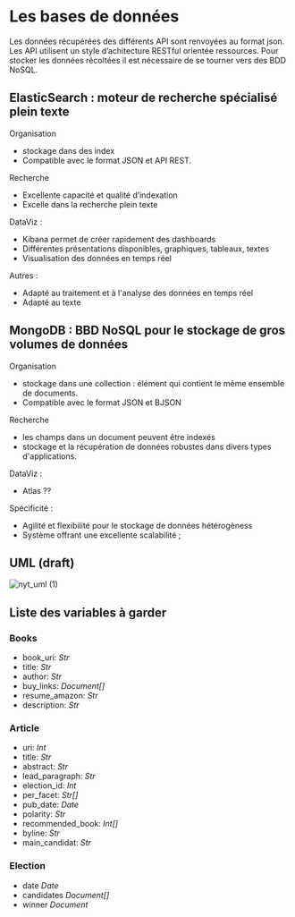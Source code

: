 # Les bases de données

Les données récupérées des différents API sont renvoyées au format json. Les API utilisent un style d’achitecture RESTful orientée ressources.
Pour stocker les données récoltées il est nécessaire de se tourner vers des BDD NoSQL.

## ElasticSearch : moteur de recherche spécialisé plein texte

Organisation
* stockage dans des index
* Compatible avec le format JSON et API REST.

Recherche
* Excellente capacité et qualité d’indexation
* Excelle dans la recherche plein texte

DataViz : 
* Kibana permet de créer rapidement des dashboards
* Différentes présentations disponibles, graphiques, tableaux, textes
* Visualisation des données en temps réel

Autres :
* Adapté au traitement et à l'analyse des données en temps réel
* Adapté au texte

## MongoDB : BBD NoSQL pour le stockage de gros volumes de données

Organisation
* stockage dans une collection : élément qui contient le même ensemble de documents.
* Compatible avec le format JSON et BJSON

Recherche
* les champs dans un document peuvent être indexés
* stockage et la récupération de données robustes dans divers types d'applications.

DataViz : 
* Atlas ??

Spécificité :
* Agilité et flexibilité pour le stockage de données hétérogèness
* Système offrant une excellente scalabilité ;

## UML (draft)
![nyt_uml (1)](https://github.com/Linenlp/nyt_news/assets/40054464/c5e8b1af-86ec-47a0-930a-c331c489c47e)

## Liste des variables à garder
### Books
* book_uri:	*Str*
* title:	*Str*
* author:	*Str*
* buy_links: *Document[]*
* resume_amazon:	*Str*
* description:	*Str*

### Article
* uri:	*Int*
* title:	*Str*
* abstract:	*Str*
* lead_paragraph:	*Str*
* election_id:	*Int*
* per_facet:	*Str[]*
* pub_date: *Date*
* polarity:	*Str*
* recommended_book:	*Int[]*
* byline:	*Str*
* main_candidat:	*Str*

### Election
* date	*Date*
* candidates	*Document[]*
* winner	*Document*
